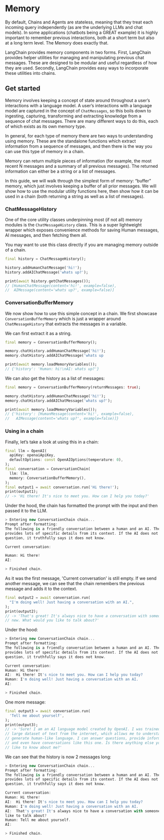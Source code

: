 # Memory

By default, Chains and Agents are stateless, meaning that they treat each incoming query 
independently (as are the underlying LLMs and chat models). In some applications (chatbots being a 
GREAT example) it is highly important to remember previous interactions, both at a short term but 
also at a long term level. The Memory does exactly that.

LangChain provides memory components in two forms. First, LangChain provides helper utilities for 
managing and manipulating previous chat messages. These are designed to be modular and useful 
regardless of how they are used. Secondly, LangChain provides easy ways to incorporate these 
utilities into chains.

## Get started

Memory involves keeping a concept of state around throughout a user’s interactions with a language
model. A user’s interactions with a language model are captured in the concept of `ChatMessages`, so
this boils down to ingesting, capturing, transforming and extracting knowledge from a sequence of
chat messages. There are many different ways to do this, each of which exists as its own memory
type.

In general, for each type of memory there are two ways to understanding using memory. These are the
standalone functions which extract information from a sequence of messages, and then there is the
way you can use this type of memory in a chain.

Memory can return multiple pieces of information (for example, the most recent N messages and a
summary of all previous messages). The returned information can either be a string or a list of
messages.

In this guide, we will walk through the simplest form of memory: “buffer” memory, which just
involves keeping a buffer of all prior messages. We will show how to use the modular utility
functions here, then show how it can be used in a chain (both returning a string as well as a
list of messages).

### ChatMessageHistory

One of the core utility classes underpinning most (if not all) memory modules is the
`ChatMessageHistory` class. This is a super lightweight wrapper which exposes convenience methods
for saving Human messages, AI messages, and then fetching them all.

You may want to use this class directly if you are managing memory outside of a chain.

```dart
final history = ChatMessageHistory();

history.addHumanChatMessage('hi!');
history.addAIChatMessage('whats up?');

print(await history.getChatMessages());
// [HumanChatMessage(content='hi!', example=false),
//  AIMessage(content='whats up?', example=false)]
```

### ConversationBufferMemory

We now show how to use this simple concept in a chain. We first showcase `ConversationBufferMemory`
which is just a wrapper around `ChatMessageHistory` that extracts the messages in a variable.

We can first extract it as a string.

```dart
final memory = ConversationBufferMemory();

memory.chatHistory.addHumanChatMessage('hi!');
memory.chatHistory.addAIChatMessage('whats up

print(await memory.loadMemoryVariables());
// {'history': 'Human: hi!\nAI: whats up?'}
```

We can also get the history as a list of messages:

```dart
final memory = ConversationBufferMemory(returnMessages: true);

memory.chatHistory.addHumanChatMessage('hi!');
memory.chatHistory.addAIChatMessage('whats up?');

print(await memory.loadMemoryVariables());
// {'history': [HumanMessage(content='hi!', example=false),
//   AIMessage(content='whats up?', example=false)]}
```

### Using in a chain

Finally, let’s take a look at using this in a chain:

```dart
final llm = OpenAI(
  apiKey: openaiApiKey,
  defaultOptions: const OpenAIOptions(temperature: 0),
);
final conversation = ConversationChain(
  llm: llm,
  memory: ConversationBufferMemory(),
);
final output1 = await conversation.run('Hi there!');
print(output1);
// -> 'Hi there! It's nice to meet you. How can I help you today?'
```

Under the hood, the chain has formatted the prompt with the input and then passed it to the LLM.
```dart
> Entering new ConversationChain chain...
Prompt after formatting:
The following is a friendly conversation between a human and an AI. The AI is talkative and 
provides lots of specific details from its context. If the AI does not know the answer to a 
question, it truthfully says it does not know.

Current conversation:

Human: Hi there!
AI:

> Finished chain.
```

As it was the first message, 'Current conversation' is still empty. If we send another message, we
can see that the chain remembers the previous message and adds it to the context.

```dart
final output2 = await conversation.run(
  "I'm doing well! Just having a conversation with an AI.",
);
print(output2);
// -> 'That's great! It's always nice to have a conversation with someone 
// new. What would you like to talk about?'
```

Under the hood:

```dart
> Entering new ConversationChain chain...
Prompt after formatting:
The following is a friendly conversation between a human and an AI. The AI is talkative and 
provides lots of specific details from its context. If the AI does not know the answer to a 
question, it truthfully says it does not know.

Current conversation:
Human: Hi there!
AI:  Hi there! It's nice to meet you. How can I help you today?
Human: I'm doing well! Just having a conversation with an AI.
AI:

> Finished chain.
```

One more message:

```dart
final output3 = await conversation.run(
  'Tell me about yourself',
);
print(output3);
// -> 'Sure! I am an AI language model created by OpenAI. I was trained on a 
// large dataset of text from the internet, which allows me to understand and 
// generate human-like language. I can answer questions, provide information, 
// and even have conversations like this one. Is there anything else you'd 
// like to know about me?'
```

We can see that the history is now 2 messages long:

```dart
> Entering new ConversationChain chain...
Prompt after formatting:
The following is a friendly conversation between a human and an AI. The AI is talkative and 
provides lots of specific details from its context. If the AI does not know the answer to a 
question, it truthfully says it does not know.

Current conversation:
Human: Hi there!
AI:  Hi there! It's nice to meet you. How can I help you today?
Human: I'm doing well! Just having a conversation with an AI.
AI:  That's great! It's always nice to have a conversation with someone new. What would you 
like to talk about?
Human: Tell me about yourself.
AI:

> Finished chain.
```
